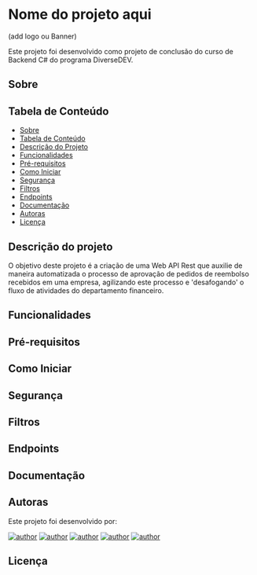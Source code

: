 # Nome do projeto aqui

(add logo ou Banner)

Este projeto foi desenvolvido como projeto de conclusão do curso de Backend C# do programa DiverseDEV.

## Sobre

## Tabela de Conteúdo

- [Sobre](#sobre)
- [Tabela de Conteúdo](#tabela-de-conteúdo)
- [Descrição do Projeto](#descrição-do-projeto)
- [Funcionalidades](#funcionalidades)
- [Pré-requisitos](#pré-requisitos)
- [Como Iniciar](#como-iniciar)
- [Segurança](#segurança)
- [Filtros](#filtros)
- [Endpoints](#endpoints)
- [Documentação](#documentação)
- [Autoras](#autoras)
- [Licença](#licença)

## Descrição do projeto

O objetivo deste projeto é a criação de uma Web API Rest que auxilie de maneira automatizada o processo de aprovação de pedidos de reembolso recebidos em uma empresa,
agilizando este processo e 'desafogando' o fluxo de atividades do departamento financeiro.

## Funcionalidades

## Pré-requisitos

## Como Iniciar

## Segurança

## Filtros

## Endpoints

## Documentação

## Autoras

Este projeto foi desenvolvido por:

[![author](https://img.shields.io/badge/author-AmandaaBastos-red.svg)](https://github.com/AmandaaBastos)
[![author](https://img.shields.io/badge/author-angelafrocha-green.svg)](https://github.com/angelafrocha)
[![author](https://img.shields.io/badge/author-isabelamendesx-pink.svg)](https://github.com/isabelamendesx)
[![author](https://img.shields.io/badge/author-vitorialira92-purple.svg)](https://github.com/vitorialira92)
[![author](https://img.shields.io/badge/author-suellensr-cyan.svg)](https://github.com/suellensr)

## Licença


